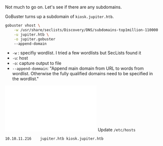 Not much to go on.  Let's see if there are any subdomains. 

GoBuster turns up a subdomain of `kiosk.jupiter.htb`.

```bash
gobuster vhost \
    -w /usr/share/seclists/Discovery/DNS/subdomains-top1million-110000.txt \
    -u jupiter.htb \
    -o jupiter.gobuster
    --append-domain
```

* `-w` : specifiy wordlist.  I tried a few wordlists but SecLists found it
* `-u`: host
* `-o`: capture output to file
* `--append-dommain`: "Append main domain from URL to words from wordlist. Otherwise the fully qualified domains need to be specified in the wordlist."

![011 - gobuster results](011%20-%20gobuster%20results.md)
Update `/etc/hosts`

```
10.10.11.216    jupiter.htb kiosk.jupiter.htb
```